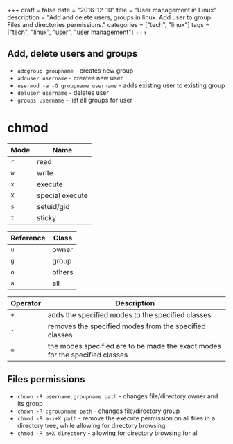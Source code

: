 +++
draft = false
date = "2016-12-10"
title = "User management in Linux"
description = "Add and delete users, groups in linux. Add user to group. Files and directories permissions."
categories = ["tech", "linux"]
tags = ["tech", "linux", "user", "user management"]
+++

## Add, delete users and groups

* `addgroup groupname` - creates new group
* `adduser username` - creates new user
* `usermod -a -G groupname username` - adds existing user to existing group
* `deluser username` - deletes user
* `groups username` - list all groups for user

# chmod

| Mode | Name            |
|------|-----------------|
| `r`  | read            |
| `w`  | write           |
| `x`  | execute         |
| `X`  | special execute |
| `s`  | setuid/gid      |
| `t`  | sticky          |

| Reference | Class  |
|-----------|--------|
| `u`       | owner  |
| `g`       | group  |
| `o`       | others |
| `a`       | all    |

| Operator | Description                                                                  |
|----------|------------------------------------------------------------------------------|
| `+`      | adds the specified modes to the specified classes                            |
| `-`      | removes the specified modes from the specified classes                       |
| `=`      | the modes specified are to be made the exact modes for the specified classes |

## Files permissions

* `chown -R username:groupname path` - changes file/directory owner and its group
* `chown -R :groupname path` - changes file/directory group
* `chmod -R a-x+X path` - remove the execute permission on all files in a directory tree, while allowing for directory browsing
* `chmod -R a+X directory` - allowing for directory browsing for all

<style>
table { width: auto; }
</style>